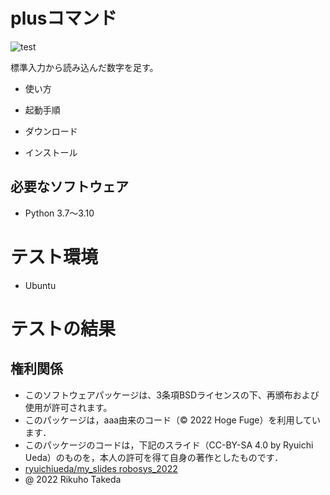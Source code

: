 # plusコマンド
![test](https://github.com/rikuhotakeda/robosys202x/actions/workflows/test.yml/badge.svg)

標準入力から読み込んだ数字を足す。

 * 使い方

 * 起動手順

 * ダウンロード

 * インストール

## 必要なソフトウェア
* Python 3.7～3.10

# テスト環境
* Ubuntu

# テストの結果


## 権利関係
* このソフトウェアパッケージは、3条項BSDライセンスの下、再頒布および使用が許可されます。
* このパッケージは，aaa由来のコード（© 2022 Hoge Fuge）を利用しています．
* このパッケージのコードは，下記のスライド（CC-BY-SA 4.0 by Ryuichi Ueda）のものを，本人の許可を得て自身の著作としたものです．
* [ryuichiueda/my_slides robosys_2022](https://github.com/ryuichiueda/my_slides/tree/master/robosys_2022)
* @ 2022 Rikuho Takeda
